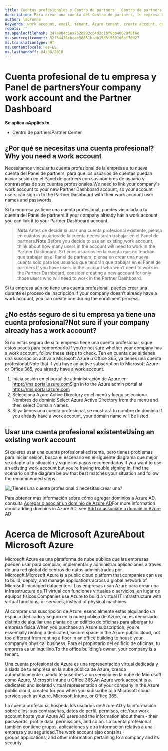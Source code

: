 ```yaml
---
title: Cuentas profesionales y Centro de partners | Centro de partners
description: Para crear una cuenta del Centro de partners, tu empresa debe tener una cuenta profesional.
author: labrenne
Keywords: work account, email, tenant, Azure tenant, create account, domain name
robots: ''
ms.openlocfilehash: 347a884c1ea752b892c64d2c1bf9bb40629f8f6e
ms.sourcegitcommit: 32f34476cbcae58651baab15d3f5591d6ef70d27
ms.translationtype: HT
ms.contentlocale: es-ES
ms.lasthandoff: 04/08/2018
---
```

# <a name="your-company-work-account-and-the-partner-dashboard"></a><span data-ttu-id="cb34a-103">Cuenta profesional de tu empresa y Panel de partners</span><span class="sxs-lookup"><span data-stu-id="cb34a-103">Your company work account and the Partner Dashboard</span></span>  

**<span data-ttu-id="cb34a-104">Se aplica a</span><span class="sxs-lookup"><span data-stu-id="cb34a-104">Applies to</span></span>**

-  <span data-ttu-id="cb34a-105">Centro de partners</span><span class="sxs-lookup"><span data-stu-id="cb34a-105">Partner Center</span></span>

## <a name="why-you-need-a-work-account"></a><span data-ttu-id="cb34a-106">¿Por qué se necesitas una cuenta profesional?</span><span class="sxs-lookup"><span data-stu-id="cb34a-106">Why you need a work account</span></span>

<span data-ttu-id="cb34a-107">Necesitamos vincular tu cuenta profesional de la empresa a tu nueva cuenta del Panel de partners, para que los usuarios de cuentas puedan iniciar sesión en el Panel de partners con sus nombres de usuario y contraseñas de sus cuentas profesionales.</span><span class="sxs-lookup"><span data-stu-id="cb34a-107">We need to link your company's work account to your new Partner Dashboard account, so your account users can sign in to the Partner Dashboard with their work account user names and passwords.</span></span>

<span data-ttu-id="cb34a-108">Si tu empresa ya tiene una cuenta profesional, puedes vincularla a tu cuenta del Panel de partners.</span><span class="sxs-lookup"><span data-stu-id="cb34a-108">If your company already has a work account, you can link it to your Partner Dashboard account.</span></span> 

><span data-ttu-id="cb34a-109">**Nota** Antes de decidir si usar una cuenta profesional existente, piensa en cuántos usuarios de la cuenta necesitarán trabajar en el Panel de partners.</span><span class="sxs-lookup"><span data-stu-id="cb34a-109">**Note** Before you decide to use an existing work account, think about how many users in the account will need to work in the Partner Dashboard.</span></span> <span data-ttu-id="cb34a-110">Si tienes usuarios en la cuenta que no tendrán que trabajar en el Panel de partners, piensa en crear una nueva cuenta solo para los usuarios que tendrán que trabajar en el Panel de partners.</span><span class="sxs-lookup"><span data-stu-id="cb34a-110">If you have users in the account who won’t need to work in the Partner Dashboard, consider creating a new account for only those users who will need to work in the Partner Dashboard.</span></span>

<span data-ttu-id="cb34a-111">Si tu empresa aún no tiene una cuenta profesional, puedes crear una durante el proceso de inscripción.</span><span class="sxs-lookup"><span data-stu-id="cb34a-111">If your company doesn’t already have a work account, you can create one during the enrollment process.</span></span> 

## <a name="not-sure-if-your-company-already-has-a-work-account"></a><span data-ttu-id="cb34a-112">¿No estás seguro de si tu empresa ya tiene una cuenta profesional?</span><span class="sxs-lookup"><span data-stu-id="cb34a-112">Not sure if your company already has a work account?</span></span>

<span data-ttu-id="cb34a-113">Si no estás seguro de si tu empresa tiene una cuenta profesional, sigue estos pasos para comprobarlo.</span><span class="sxs-lookup"><span data-stu-id="cb34a-113">If you’re not sure whether your company has a work account, follow these steps to check.</span></span> <span data-ttu-id="cb34a-114">Ten en cuenta que si tienes una suscripción activa a Microsoft Azure u Office 365, ya tienes una cuenta profesional.</span><span class="sxs-lookup"><span data-stu-id="cb34a-114">Note that if you have an active subscription to Microsoft Azure or Office 365, you already have a work account.</span></span>
1.  <span data-ttu-id="cb34a-115">Inicia sesión en el portal de administración de Azure en https://ms.portal.azure.com</span><span class="sxs-lookup"><span data-stu-id="cb34a-115">Sign in to the Azure admin portal at https://ms.portal.azure.com</span></span>
2.  <span data-ttu-id="cb34a-116">Selecciona Azure Active Directory en el menú y luego selecciona Nombres de dominio.</span><span class="sxs-lookup"><span data-stu-id="cb34a-116">Select Azure Active Directory from the menu and then select Domain Names.</span></span>
3.  <span data-ttu-id="cb34a-117">Si ya tienes una cuenta profesional, se mostrará tu nombre de dominio.</span><span class="sxs-lookup"><span data-stu-id="cb34a-117">If you already have a work account, your domain name will be listed.</span></span>

## <a name="using-an-existing-work-account"></a><span data-ttu-id="cb34a-118">Usar una cuenta profesional existente</span><span class="sxs-lookup"><span data-stu-id="cb34a-118">Using an existing work account</span></span>

<span data-ttu-id="cb34a-119">Si quieres usar una cuenta profesional existente, pero tienes problemas para iniciar sesión, busca el escenario en el siguiente diagrama que mejor se adapte a tu situación y sigue los pasos recomendados.</span><span class="sxs-lookup"><span data-stu-id="cb34a-119">If you want to use an existing work account but you’re having trouble signing in, find the scenario on the diagram below that best matches your situation and follow the recommended steps.</span></span> 

![¿Tienes una cuenta profesional o necesitas crear una?](images/onboardingAADFlow.png)

<span data-ttu-id="cb34a-121">Para obtener más información sobre cómo agregar dominios a Azure AD, consulta [Agregar o asociar un dominio de Azure AD](https://docs.microsoft.com/azure/active-directory/active-directory-add-domain)</span><span class="sxs-lookup"><span data-stu-id="cb34a-121">For more information about adding domains in Azure AD, see [Add or associate a domain in Azure AD](https://docs.microsoft.com/azure/active-directory/active-directory-add-domain)</span></span>

# <a name="about-microsoft-azure"></a><span data-ttu-id="cb34a-122">Acerca de Microsoft Azure</span><span class="sxs-lookup"><span data-stu-id="cb34a-122">About Microsoft Azure</span></span>

<span data-ttu-id="cb34a-123">Microsoft Azure es una plataforma de nube pública que las empresas pueden usar para compilar, implementar y administrar aplicaciones a través de una red global de centros de datos administrados por Microsoft.</span><span class="sxs-lookup"><span data-stu-id="cb34a-123">Microsoft Azure is a public cloud platform that companies can use to build, deploy, and manage applications across a global network of Microsoft-managed datacenters.</span></span> <span data-ttu-id="cb34a-124">Las empresas usan Azure para crear una infraestructura de TI virtual con funciones virtuales o servicios, en lugar de equipos físicos.</span><span class="sxs-lookup"><span data-stu-id="cb34a-124">Companies use Azure to build a virtual IT infrastructure with virtual functions, or services, instead of physical machines.</span></span> 

<span data-ttu-id="cb34a-125">Al comprar una suscripción de Azure, esencialmente estás alquilando un espacio dedicado y seguro en la nube pública de Azure, no es demasiado distinto de alquilar una planta de un edificio de oficinas para albergar tu empresa física.</span><span class="sxs-lookup"><span data-stu-id="cb34a-125">When you purchase an Azure subscription, you’re essentially renting a dedicated, secure space in the Azure public cloud, not too different from renting a floor in an office building to house your company’s physical business.</span></span> <span data-ttu-id="cb34a-126">Para el propietario del edificio de oficinas, tu empresa es un inquilino.</span><span class="sxs-lookup"><span data-stu-id="cb34a-126">To the office building’s owner, your company is a tenant.</span></span> 

<span data-ttu-id="cb34a-127">Una cuenta profesional de Azure es una representación virtual dedicada y aislada de tu empresa en la nube pública de Azure, creada automáticamente cuando te suscribes a un servicio en la nube de Microsoft como Azure, Microsoft Intune u Office 365.</span><span class="sxs-lookup"><span data-stu-id="cb34a-127">An Azure work account is a dedicated and isolated virtual representation of your company in the Azure public cloud, created for you when you subscribe to a Microsoft cloud service such as Azure, Microsoft Intune, or Office 365.</span></span> 

<span data-ttu-id="cb34a-128">La cuenta profesional hospeda los usuarios de Azure AD y la información sobre ellos: sus contraseñas, datos de perfil, permisos, etc.</span><span class="sxs-lookup"><span data-stu-id="cb34a-128">Your work account hosts your Azure AD users and the information about them - their passwords, profile data, permissions, and so on.</span></span> <span data-ttu-id="cb34a-129">La cuenta profesional también contiene grupos, aplicaciones y otra información relativa a una empresa y su seguridad.</span><span class="sxs-lookup"><span data-stu-id="cb34a-129">The work account also contains groups,applications, and other information pertaining to a company and its security.</span></span> 
